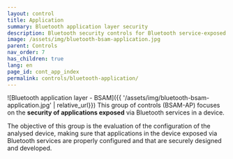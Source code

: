 ```yaml
---
layout: control
title: Application
summary: Bluetooth application layer security
description: Bluetooth security controls for Bluetooth service-exposed applications in the Bluetooth BSAM security methodology
image: /assets/img/bluetooth-bsam-application.jpg
parent: Controls
nav_order: 7
has_children: true
lang: en
page_id: cont_app_index
permalink: controls/bluetooth-application/
---
```


![Bluetooth application layer - BSAM]({{ '/assets/img/bluetooth-bsam-application.jpg' | relative_url}})
This group of controls (BSAM-AP) focuses on the **security of applications exposed** via Bluetooth services in a device.

The objective of this group is the evaluation of the configuration of the analysed device, making sure that applications in the device exposed via Bluetooth services are properly configured and that are securely designed and developed.
